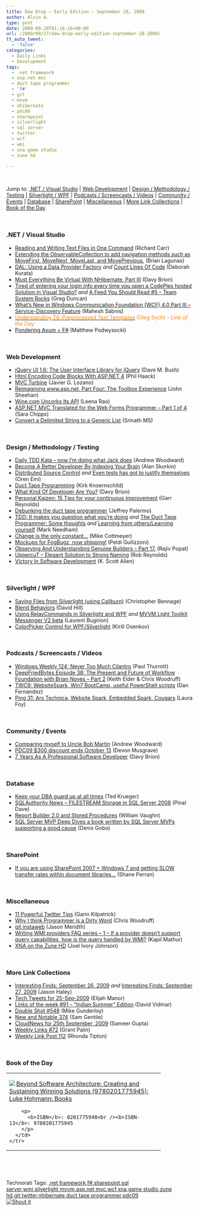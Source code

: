 ```yaml
---
title: Dew Drop – Early Edition – September 28, 2009
author: Alvin A.
type: post
date: 2009-09-28T01:16:16+00:00
url: /2009/09/27/dew-drop-early-edition-september-28-2009/
tt_auto_tweet:
  - 'false'
categories:
  - Daily Links
  - Development
tags:
  - .net framework
  - asp.net mvc
  - duct tape programmer
  - 'f#'
  - git
  - mvvm
  - nhibernate
  - pdc09
  - sharepoint
  - silverlight
  - sql server
  - twitter
  - wcf
  - wmi
  - xna game studio
  - zune hd

---
```

&#160;

Jump to: [.NET / Visual Studio][1] | [Web Development][2] | [Design / Methodology / Testing][3] | [Silverlight / WPF][4] | [Podcasts / Screencasts / Videos][5] | [Community / Events][6] | [Database][7] | [SharePoint][8] | [Miscellaneous][9] | [More Link Collections][10] | [Book of the Day][11] 

&#160;

### <a name="dotnet"></a>.NET / Visual Studio

  * [Reading and Writing Text Files in One Command][12] (Richard Carr)
  * [Extending the ObservableCollection to add navigation methods such as MoveFirst, MoveNext, MoveLast, and MovePrevious.][13] (Brian Lagunas)
  * [DAL: Using a Data Provider Factory][14] _and_&#160;[Count Lines Of Code][15] (Deborah Kurata)
  * [Must Everything Be Virtual With NHibernate, Part III][16] (Davy Brion)
  * [Tired of entering your login info every time you open a CodePlex hosted Solution in Visual Studio?][17] _and_&#160;[A Feed You Should Read #5 – Team System Rocks][18] (Greg Duncan)
  * [What&#8217;s New in Windows Communication Foundation (WCF) 4.0 Part III &#8211; Service-Discovery Feature][19] (Mahesh Sabnis)
  * [<font color="#ff8000">Understanding T4: Preprocessed Text Templates</font>][20] <font color="#ff8000">(Oleg Sych) <em>– Link of the Day</em></font>
  * [Pondering Axum + F#][21] (Matthew Podwysocki)

&#160;

### <a name="web"></a>Web Development

  * [jQuery UI 1.6: The User Interface Library for jQuery][22] (Dave M. Bush)
  * [Html Encoding Code Blocks With ASP.NET 4][23] (Phil Haack)
  * [MVC Turbine][24] (Javier G. Lozano)
  * [Reimagining www.asp.net, Part Four: The Toolbox Experience][25] (John Sheehan)
  * [Wine.com Uncorks Its API][26] (Leena Rao)
  * [ASP.NET MVC Translated for the Web Forms Programmer &#8211; Part 1 of 4][27] (Sara Chipps)
  * [Convert a Delimited String to a Generic List][28] (Srinath MS)

&#160;

### <a name="design"></a>Design / Methodology / Testing

  * [Daily TDD Kata &#8211; now I’m doing what Jack does][29] (Andrew Woodward)
  * [Become A Better Developer By Indexing Your Brain][30] (Alan Skorkin)
  * [Distributed Source Control][31] _and_&#160;[Even tests has got to justify themselves][32] (Oren Eini)
  * [Duct Tape Programming][33] (Kirk Knoernschild)
  * [What Kind Of Developer Are You?][34] (Davy Brion)
  * [Personal Kaizen: 15 Tips for your continuous improvement][35] (Garr Reynolds)
  * [Debunking the duct tape programmer][36] (Jeffrey Palermo)
  * [TDD: It makes you question what you&#8217;re doing][37] _and_&#160;[The Duct Tape Programmer: Some thoughts][38] _and_&#160;[Learning from others/Learning yourself][39] (Mark Needham)
  * [Change is the only constant&#8230;][40] (Mike Cottmeyer)
  * [Mockups for FogBugz, now shipping!][41] (Peldi Guilizzoni)
  * [Observing And Understanding Genuine Builders &#8211; Part 17.][42] (Rajiv Popat)
  * [UppercuT – Elegant Solution to Strong Naming][43] (Rob Reynolds)
  * [Victory In Software Development][44] (K. Scott Allen)

&#160;

### <a name="silverlight"></a>Silverlight / WPF

  * [Saving Files from Silverlight (using Caliburn)][45] (Christopher Bennage)
  * [Blend Behaviors][46] (David Hill)
  * [Using RelayCommands in Silverlight and WPF][47] _and_&#160;[MVVM Light Toolkit Messenger V2 beta][48] (Laurent Bugnion)
  * [ColorPicker Control for WPF/Silverlight][49] (Kirill Osenkov)

&#160;

### <a name="podcasts"></a>Podcasts / Screencasts / Videos

  * [Windows Weekly 124: Never Too Much Cilantro][50] (Paul Thurrott)
  * [DeepFriedBytes Episode 38: The Present and Future of Workflow Foundation with Brian Noyes – Part 2][51] (Keith Elder & Chris Woodruff)
  * [TWC9: WebsiteSpark, Win7 BootCamp, useful PowerShell scripts][52] (Dan Fernandez)
  * [Ping 31: Ars Technica, Website Spark, Embedded Spark, Cougars][53] (Laura Foy)

&#160;

### <a name="events"></a>Community / Events

  * [Comparing myself to Uncle Bob Martin][54] (Andrew Woodward)
  * [PDC09 $300 discount ends October 13][55] (Devon Musgrave)
  * [7 Years As A Professional Software Developer][56] (Davy Brion)

&#160;

### <a name="db"></a>Database

  * [Keep your DBA guard up at all times][57] (Ted Krueger)
  * [SQLAuthority News – FILESTREAM Storage in SQL Server 2008][58] (Pinal Dave)
  * [Report Builder 2.0 and Stored Procedures][59] (William Vaughn)
  * [SQL Server MVP Deep Dives a book written by SQL Server MVPs supporting a good cause][60] (Denis Gobo)

&#160;

### <a name="sp"></a>SharePoint

  * [If you are using SharePoint 2007 + Windows 7 and getting SLOW transfer rates within document libraries…][61] (Shane Perran)

&#160;

### <a name="misc"></a>Miscellaneous

  * [11 Powerful Twitter Tips][62] (Garin Kilpatrick)
  * [Why I think Programmer is a Dirty Word][63] (Chris Woodruff)
  * [git instaweb][64] (Jason Meridth)
  * [Writing WMI providers FAQ series &#8211; 1 &#8211; If a provider doesn’t support query capabilities, how is the query handled by WMI?][65] (Kapil Mathur)
  * [XNA on the Zune HD][66] (Joel Ivory Johnson)

&#160;

### <a name="links"></a>More Link Collections

  * [Interesting Finds: September 26, 2009][67] _and_&#160;[Interesting Finds: September 27, 2009][68] (Jason Haley)
  * [Tech Tweets for 25-Sep-2009][69] (Elijah Manor)
  * [Links of the week #91 &#8211; “Indian Summer” Edition][70] (David Vidmar)
  * [Double Shot #548][71] (Mike Gunderloy)
  * [New and Notable 374][72] (Sam Gentile)
  * [CloudNews for 25th September, 2009][73] (Sameer Gupta)
  * [Weekly Links #72][74] (Grant Palin)
  * [Weekly Link Post 112][75] (Rhonda Tipton)

&#160;

### <a name="book"></a>Book of the Day

<div style="padding-bottom: 0px; margin: 0px; padding-left: 0px; padding-right: 0px; display: inline; float: none; padding-top: 0px" id="scid:7dc1bd33-94bd-46fd-a20b-0131235bcd47:ca9e5459-9017-41b2-bc11-23b0dfb0c66b" class="wlWriterSmartContent">
  <table cellspacing="0" cellpadding="2" width="400" border="0" unselectable="on">
    <tr>
      <td valign="top" width="400">
        <p>
          <a title="Beyond Software Architecture: Creating and Sustaining Winning Solutions (9780201775945): Luke Hohmann: Books" href="http://www.amazon.com/exec/obidos/ASIN/0201775948/alvinashcraft-20"><img data-recalc-dims="1" decoding="async" src="https://i0.wp.com/images.amazon.com/images/P/0201775948.01.MZZZZZZZ.jpg?w=660" border="0" align="left" style="float:left" />Beyond Software Architecture: Creating and Sustaining Winning Solutions (9780201775945): Luke Hohmann: Books</a>
        </p>
        
        <p>
          <b>ISBN</b>: 0201775948<br /><b>ISBN-13</b>: 9780201775945
        </p>
      </td>
    </tr>
  </table>
</div>

&#160;

<div style="padding-bottom: 0px; margin: 0px; padding-left: 0px; padding-right: 0px; display: inline; float: none; padding-top: 0px" id="scid:C16BAC14-9A3D-4c50-9394-FBFEF7A93539:293228db-cfa2-49c2-b22a-f41a52496c45" class="wlWriterSmartContent">
  <!--dotnetkickit-->
</div>

&#160;

<div style="padding-bottom: 0px; margin: 0px; padding-left: 0px; padding-right: 0px; display: inline; float: none; padding-top: 0px" id="scid:0767317B-992E-4b12-91E0-4F059A8CECA8:97c4eef0-d4dc-4186-83c0-945f6a8abda7" class="wlWriterSmartContent">
  Technorati Tags: <a href="http://technorati.com/tags/.net+framework" rel="tag">.net framework</a>,<a href="http://technorati.com/tags/f%23" rel="tag">f#</a>,<a href="http://technorati.com/tags/sharepoint" rel="tag">sharepoint</a>,<a href="http://technorati.com/tags/sql+server" rel="tag">sql server</a>,<a href="http://technorati.com/tags/wmi" rel="tag">wmi</a>,<a href="http://technorati.com/tags/silverlight" rel="tag">silverlight</a>,<a href="http://technorati.com/tags/mvvm" rel="tag">mvvm</a>,<a href="http://technorati.com/tags/asp.net+mvc" rel="tag">asp.net mvc</a>,<a href="http://technorati.com/tags/wcf" rel="tag">wcf</a>,<a href="http://technorati.com/tags/xna+game+studio" rel="tag">xna game studio</a>,<a href="http://technorati.com/tags/zune+hd" rel="tag">zune hd</a>,<a href="http://technorati.com/tags/git" rel="tag">git</a>,<a href="http://technorati.com/tags/twitter" rel="tag">twitter</a>,<a href="http://technorati.com/tags/nhibernate" rel="tag">nhibernate</a>,<a href="http://technorati.com/tags/duct+tape+programmer" rel="tag">duct tape programmer</a>,<a href="http://technorati.com/tags/pdc09" rel="tag">pdc09</a>
</div>

<div class="wlWriterHeaderFooter" style="margin:0px; padding:0px 0px 0px 0px;">
  <div class="shoutIt">
    <a rev="vote-for" href="http://dotnetshoutout.com/Submit?url=http%3a%2f%2fwww.alvinashcraft.com%2f2009%2f09%2f27%2fdew-drop-early-edition-september-28-2009%2f&title=Dew+Drop+-+Early+Edition+-+September+28%2c+2009"><img decoding="async" alt="Shout it" src="http://dotnetshoutout.com/image.axd?url=https://morningdew-bpc6g3a0fgaxdxcu.eastus2-01.azurewebsites.net/2009/09/27/dew-drop-early-edition-september-28-2009/" style="border:0px" /></a>
  </div>
</div>

 [1]: https://morningdew-bpc6g3a0fgaxdxcu.eastus2-01.azurewebsites.net/#dotnet
 [2]: https://morningdew-bpc6g3a0fgaxdxcu.eastus2-01.azurewebsites.net/#web
 [3]: https://morningdew-bpc6g3a0fgaxdxcu.eastus2-01.azurewebsites.net/#design
 [4]: https://morningdew-bpc6g3a0fgaxdxcu.eastus2-01.azurewebsites.net/#silverlight
 [5]: https://morningdew-bpc6g3a0fgaxdxcu.eastus2-01.azurewebsites.net/#podcasts
 [6]: https://morningdew-bpc6g3a0fgaxdxcu.eastus2-01.azurewebsites.net/#events
 [7]: https://morningdew-bpc6g3a0fgaxdxcu.eastus2-01.azurewebsites.net/#db
 [8]: https://morningdew-bpc6g3a0fgaxdxcu.eastus2-01.azurewebsites.net/#sp
 [9]: https://morningdew-bpc6g3a0fgaxdxcu.eastus2-01.azurewebsites.net/#misc
 [10]: https://morningdew-bpc6g3a0fgaxdxcu.eastus2-01.azurewebsites.net/#links
 [11]: https://morningdew-bpc6g3a0fgaxdxcu.eastus2-01.azurewebsites.net/#book
 [12]: http://feedproxy.google.com/~r/BlackwaspLatestAdditions/~3/ht51aKmazOU/ReadWriteAllText.aspx
 [13]: http://elegantcode.com/2009/09/25/extending-the-observablecollection-to-add-navigation-methods-such-as-movefirst-movenext-movelast-and-moveprevious/
 [14]: http://msmvps.com/blogs/deborahk/archive/2009/09/25/dal-using-a-data-provider-factory.aspx
 [15]: http://msmvps.com/blogs/deborahk/archive/2009/09/25/count-lines-of-code.aspx
 [16]: http://feedproxy.google.com/~r/davybrion/~3/_fvcdw0lDdM/
 [17]: http://coolthingoftheday.blogspot.com/2009/09/tired-of-entering-your-login-info-every.html
 [18]: http://coolthingoftheday.blogspot.com/2009/09/feed-you-should-read-5-team-system.html
 [19]: http://feedproxy.google.com/~r/netCurryRecentArticles/~3/vhD5TuXgP-8/ShowArticle.aspx
 [20]: http://www.olegsych.com/2009/09/t4-preprocessed-text-templates/
 [21]: http://feedproxy.google.com/~r/MatthewPodwysockisBlog/~3/Y1AHlBxPHUc/pondering-axum-f.aspx
 [22]: http://blog.dmbcllc.com/2009/09/25/jquery-ui-1-6-the-user-interface-library-for-jquery/
 [23]: http://haacked.com/archive/2009/09/25/html-encoding-code-nuggets.aspx
 [24]: http://feedproxy.google.com/~r/lozanotek/~3/tUzr822uI6M/MVC_Turbine.aspx
 [25]: http://feedproxy.google.com/~r/JustSayinMoreWords/~3/tqohDUaU8I8/
 [26]: http://feedproxy.google.com/~r/Techcrunch/~3/CfBA4-evOHM/
 [27]: http://feeds.dzone.com/~r/zones/dotnet/~3/viYYpnNDRJk/aspnet-mvc-translated-web
 [28]: http://www.devx.com/tips/Tip/42851?trk=DXRSS_DOTNET
 [29]: http://feedproxy.google.com/~r/sharepointmvpblogs/~3/iThdz3yRSo4/
 [30]: http://www.skorks.com/2009/09/become-a-better-developer-by-indexing-your-brain/
 [31]: http://feedproxy.google.com/~r/AyendeRahien/~3/o4mBa4kWOGs/distributed-source-control.aspx
 [32]: http://feedproxy.google.com/~r/AyendeRahien/~3/E8GPn20yxW8/even-tests-has-got-to-justify-themselves.aspx
 [33]: http://techdistrict.kirkk.com/2009/09/25/duct-tape-programming/
 [34]: http://feedproxy.google.com/~r/davybrion/~3/ZjeEuAKY64A/
 [35]: http://www.presentationzen.com/presentationzen/2009/09/personal-kaizen-tips-for-your-continuous-improvement.html
 [36]: http://feedproxy.google.com/~r/jeffreypalermo/~3/1SFHjN1mb1c/
 [37]: http://feedproxy.google.com/~r/MarkNeedham/~3/Z0aM5EEbLn4/
 [38]: http://feedproxy.google.com/~r/MarkNeedham/~3/h9e0TRpl-1I/
 [39]: http://feedproxy.google.com/~r/MarkNeedham/~3/Hw6gX1sXFOw/
 [40]: http://feedproxy.google.com/~r/LeadingAgile/~3/i8QkL3E18uc/change-is-only-constant.html
 [41]: http://feedproxy.google.com/~r/balsamiq/~3/KybuBpxfDZg/
 [42]: http://www.thousandtyone.com/blog/ObservingAndUnderstandingGenuineBuildersPart17.aspx
 [43]: http://feedproxy.google.com/~r/robz/~3/gZeNCmbHVP8/uppercut-ndash-elegant-solution-to-strong-naming.aspx
 [44]: http://odetocode.com/Blogs/scott/archive/2009/09/27/13241.aspx
 [45]: http://feedproxy.google.com/~r/Devlicious/~3/Tf9QxPrR4Pc/saving-files-from-silverlight-using-caliburn.aspx
 [46]: http://blogs.msdn.com/dphill/archive/2009/09/25/blend-behaviors.aspx
 [47]: http://feedproxy.google.com/~r/galasoft/~3/arevEEsn3Fc/using-relaycommands-in-silverlight-and-wpf.aspx
 [48]: http://feedproxy.google.com/~r/galasoft/~3/2D38N76TqnA/mvvm-light-toolkit-messenger-v2-beta.aspx
 [49]: http://blogs.msdn.com/kirillosenkov/archive/2009/09/25/colorpicker-control-for-wpf-silverlight.aspx
 [50]: http://www.winsupersite.com/paul/podcast.asp#124
 [51]: http://feedproxy.google.com/~r/deepfriedbytes/~3/HcvDKuJsv8g/
 [52]: http://channel9.msdn.com/shows/This+Week+On+Channel+9/TWC9-WebsiteSpark-Win7-BootCamp-useful-PowerShell-scripts/
 [53]: http://channel9.msdn.com/shows/PingShow/Ping-31-Ars-Technica-Website-Spark-Embedded-Spark-Cougars/
 [54]: http://feedproxy.google.com/~r/sharepointmvpblogs/~3/6AYY9OLNcqg/
 [55]: http://blogs.msdn.com/microsoft_press/archive/2009/09/25/pdc09-300-discount-ends-october-13.aspx
 [56]: http://feedproxy.google.com/~r/davybrion/~3/FqcFFpcx1H0/
 [57]: http://blogs.lessthandot.com/index.php/DataMgmt/DBAdmin/keep-your-dba-guard-up-at-all-times
 [58]: http://blog.sqlauthority.com/2009/09/27/sqlauthority-news-filestream-storage-in-sql-server-2008/
 [59]: http://betav.com/blog/billva/2009/09/report-builder-20-and-stored-p.html
 [60]: http://blogs.lessthandot.com/index.php/DataMgmt/DBProgramming/MSSQLServer/sql-server-mvp-deep-dives-a-book-written
 [61]: http://feedproxy.google.com/~r/sharepointmvpblogs/~3/90Lonp2GQR4/
 [62]: http://feedproxy.google.com/~r/interawesome/~3/a0lejkVAKT4/
 [63]: http://feedproxy.google.com/~r/CloudsocketBlog/~3/CN5_Iv43l2w/
 [64]: http://feedproxy.google.com/~r/LosTechies/~3/tHRh0CyPrtI/git-instaweb.aspx
 [65]: http://blogs.msdn.com/wmi/archive/2009/09/26/writing-wmi-providers-faq-series-1-if-a-provider-doesn-t-support-query-capabilities-how-is-the-query-handled-by-wmi.aspx
 [66]: http://rdaarchitecture.blogspot.com/2009/09/xna-on-zune-hd.html
 [67]: http://jasonhaley.com/blog/post.aspx?id=adce1dd9-2987-4cc2-9ffd-d3233f56eee2
 [68]: http://jasonhaley.com/blog/post.aspx?id=bc65a112-6ddf-40c2-8496-005dab000ba1
 [69]: http://elijahmanor.com/webdevdotnet/post.aspx?id=d85d4505-47ba-444f-80d9-63f11bddbf93
 [70]: http://feeds.vidmar.net/~r/BiteMyBytes/~3/oMDgyQNH8Sw/links-of-the-week-91---ldquoindian-summerrdquo-edition.aspx
 [71]: http://afreshcup.com/2009/09/25/double-shot-548/
 [72]: http://feedproxy.google.com/~r/SamGentile/~3/oF1lHu1l17g/
 [73]: http://feedproxy.google.com/~r/CloudAve/~3/7XlDDYl_Oig/cloudnews-for-25th-september-2009
 [74]: http://grantpalin.com/2009/09/27/weekly-links-72/
 [75]: http://rtipton.wordpress.com/2009/09/27/weekly-link-post-112/